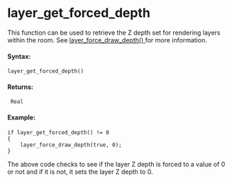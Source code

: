# layer_get_forced_depth

This function can be used to retrieve the Z depth set for rendering
layers within the room. See [ layer_force_draw_depth()
](layer_force_draw_depth) for more information.

#### Syntax:

``` gml
layer_get_forced_depth()
```

#### Returns:

``` gml
 Real
```

#### Example:

``` gml
if layer_get_forced_depth() != 0
{
    layer_force_draw_depth(true, 0);
}
```

The above code checks to see if the layer Z depth is forced to a value
of 0 or not and if it is not, it sets the layer Z depth to 0.
